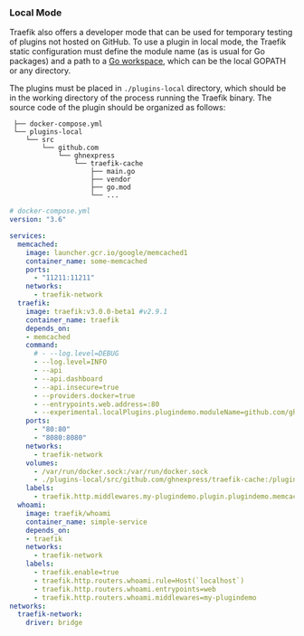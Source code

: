 ### Local Mode

Traefik also offers a developer mode that can be used for temporary testing of plugins not hosted on GitHub.
To use a plugin in local mode, the Traefik static configuration must define the module name (as is usual for Go packages) and a path to a [Go workspace](https://golang.org/doc/gopath_code.html#Workspaces), which can be the local GOPATH or any directory.

The plugins must be placed in `./plugins-local` directory,
which should be in the working directory of the process running the Traefik binary.
The source code of the plugin should be organized as follows:

```
 ├── docker-compose.yml
 └── plugins-local
    └── src
        └── github.com
            └── ghnexpress
                └── traefik-cache
                    ├── main.go
                    ├── vendor
                    ├── go.mod
                    └── ...

```

```yaml
# docker-compose.yml
version: "3.6"

services:
  memcached:
    image: launcher.gcr.io/google/memcached1
    container_name: some-memcached
    ports:
      - "11211:11211"
    networks:
      - traefik-network
  traefik:
    image: traefik:v3.0.0-beta1 #v2.9.1
    container_name: traefik
    depends_on:
    - memcached
    command:
      # - --log.level=DEBUG
      - --log.level=INFO
      - --api
      - --api.dashboard
      - --api.insecure=true
      - --providers.docker=true
      - --entrypoints.web.address=:80
      - --experimental.localPlugins.plugindemo.moduleName=github.com/ghnexpress/traefik-cache
    ports:
      - "80:80"
      - "8080:8080"
    networks:
      - traefik-network
    volumes:
      - /var/run/docker.sock:/var/run/docker.sock
      - ./plugins-local/src/github.com/ghnexpress/traefik-cache:/plugins-local/src/github.com/ghnexpress/traefik-cache
    labels:
      - traefik.http.middlewares.my-plugindemo.plugin.plugindemo.memcached.address=some-memcached:11211
  whoami:
    image: traefik/whoami
    container_name: simple-service
    depends_on:
    - traefik
    networks:
      - traefik-network
    labels:
      - traefik.enable=true
      - traefik.http.routers.whoami.rule=Host(`localhost`)
      - traefik.http.routers.whoami.entrypoints=web
      - traefik.http.routers.whoami.middlewares=my-plugindemo
networks:
  traefik-network:
    driver: bridge
```